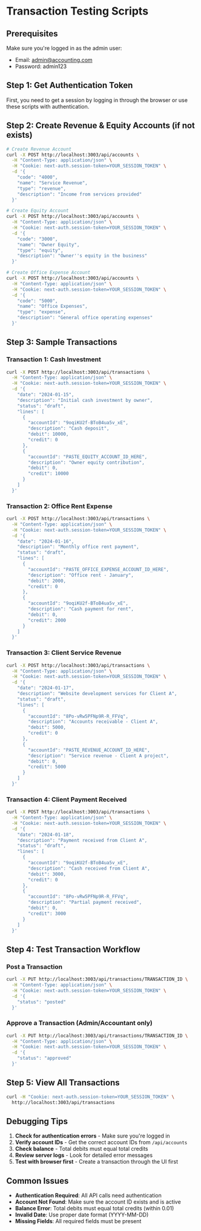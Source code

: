 # Transaction Testing Scripts

## Prerequisites

Make sure you're logged in as the admin user:
- Email: admin@accounting.com
- Password: admin123

## Step 1: Get Authentication Token

First, you need to get a session by logging in through the browser or use these scripts with authentication.

## Step 2: Create Revenue & Equity Accounts (if not exists)

```bash
# Create Revenue Account
curl -X POST http://localhost:3003/api/accounts \
  -H "Content-Type: application/json" \
  -H "Cookie: next-auth.session-token=YOUR_SESSION_TOKEN" \
  -d '{
    "code": "4000",
    "name": "Service Revenue",
    "type": "revenue",
    "description": "Income from services provided"
  }'

# Create Equity Account
curl -X POST http://localhost:3003/api/accounts \
  -H "Content-Type: application/json" \
  -H "Cookie: next-auth.session-token=YOUR_SESSION_TOKEN" \
  -d '{
    "code": "3000",
    "name": "Owner Equity",
    "type": "equity",
    "description": "Owner''s equity in the business"
  }'

# Create Office Expense Account
curl -X POST http://localhost:3003/api/accounts \
  -H "Content-Type: application/json" \
  -H "Cookie: next-auth.session-token=YOUR_SESSION_TOKEN" \
  -d '{
    "code": "5000",
    "name": "Office Expenses",
    "type": "expense",
    "description": "General office operating expenses"
  }'
```

## Step 3: Sample Transactions

### Transaction 1: Cash Investment
```bash
curl -X POST http://localhost:3003/api/transactions \
  -H "Content-Type: application/json" \
  -H "Cookie: next-auth.session-token=YOUR_SESSION_TOKEN" \
  -d '{
    "date": "2024-01-15",
    "description": "Initial cash investment by owner",
    "status": "draft",
    "lines": [
      {
        "accountId": "9oqiKU2f-BToB4ua5v_xE",
        "description": "Cash deposit",
        "debit": 10000,
        "credit": 0
      },
      {
        "accountId": "PASTE_EQUITY_ACCOUNT_ID_HERE",
        "description": "Owner equity contribution",
        "debit": 0,
        "credit": 10000
      }
    ]
  }'
```

### Transaction 2: Office Rent Expense
```bash
curl -X POST http://localhost:3003/api/transactions \
  -H "Content-Type: application/json" \
  -H "Cookie: next-auth.session-token=YOUR_SESSION_TOKEN" \
  -d '{
    "date": "2024-01-16",
    "description": "Monthly office rent payment",
    "status": "draft",
    "lines": [
      {
        "accountId": "PASTE_OFFICE_EXPENSE_ACCOUNT_ID_HERE",
        "description": "Office rent - January",
        "debit": 2000,
        "credit": 0
      },
      {
        "accountId": "9oqiKU2f-BToB4ua5v_xE",
        "description": "Cash payment for rent",
        "debit": 0,
        "credit": 2000
      }
    ]
  }'
```

### Transaction 3: Client Service Revenue
```bash
curl -X POST http://localhost:3003/api/transactions \
  -H "Content-Type: application/json" \
  -H "Cookie: next-auth.session-token=YOUR_SESSION_TOKEN" \
  -d '{
    "date": "2024-01-17",
    "description": "Website development services for Client A",
    "status": "draft",
    "lines": [
      {
        "accountId": "8Po-vRw5PFNp9R-R_FFVq",
        "description": "Accounts receivable - Client A",
        "debit": 5000,
        "credit": 0
      },
      {
        "accountId": "PASTE_REVENUE_ACCOUNT_ID_HERE",
        "description": "Service revenue - Client A project",
        "debit": 0,
        "credit": 5000
      }
    ]
  }'
```

### Transaction 4: Client Payment Received
```bash
curl -X POST http://localhost:3003/api/transactions \
  -H "Content-Type: application/json" \
  -H "Cookie: next-auth.session-token=YOUR_SESSION_TOKEN" \
  -d '{
    "date": "2024-01-18",
    "description": "Payment received from Client A",
    "status": "draft",
    "lines": [
      {
        "accountId": "9oqiKU2f-BToB4ua5v_xE",
        "description": "Cash received from Client A",
        "debit": 3000,
        "credit": 0
      },
      {
        "accountId": "8Po-vRw5PFNp9R-R_FFVq",
        "description": "Partial payment received",
        "debit": 0,
        "credit": 3000
      }
    ]
  }'
```

## Step 4: Test Transaction Workflow

### Post a Transaction
```bash
curl -X PUT http://localhost:3003/api/transactions/TRANSACTION_ID \
  -H "Content-Type: application/json" \
  -H "Cookie: next-auth.session-token=YOUR_SESSION_TOKEN" \
  -d '{
    "status": "posted"
  }'
```

### Approve a Transaction (Admin/Accountant only)
```bash
curl -X PUT http://localhost:3003/api/transactions/TRANSACTION_ID \
  -H "Content-Type: application/json" \
  -H "Cookie: next-auth.session-token=YOUR_SESSION_TOKEN" \
  -d '{
    "status": "approved"
  }'
```

## Step 5: View All Transactions
```bash
curl -H "Cookie: next-auth.session-token=YOUR_SESSION_TOKEN" \
  http://localhost:3003/api/transactions
```

## Debugging Tips

1. **Check for authentication errors** - Make sure you're logged in
2. **Verify account IDs** - Get the correct account IDs from `/api/accounts`
3. **Check balance** - Total debits must equal total credits
4. **Review server logs** - Look for detailed error messages
5. **Test with browser first** - Create a transaction through the UI first

## Common Issues

- **Authentication Required**: All API calls need authentication
- **Account Not Found**: Make sure the account ID exists and is active
- **Balance Error**: Total debits must equal total credits (within 0.01)
- **Invalid Date**: Use proper date format (YYYY-MM-DD)
- **Missing Fields**: All required fields must be present